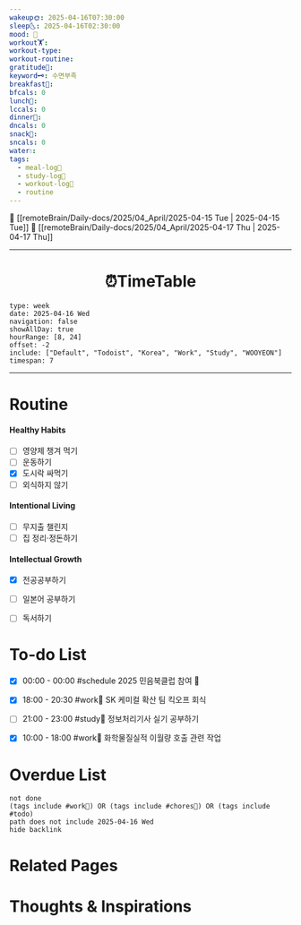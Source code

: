 ```yaml
---
wakeup🌞: 2025-04-16T07:30:00
sleep🌜: 2025-04-16T02:30:00
mood: 🤮
workout🏋️: 
workout-type: 
workout-routine: 
gratitude🙏: 
keyword🗝️: 수면부족
breakfast🍳: 
bfcals: 0
lunch🍚: 
lccals: 0
dinner🥗: 
dncals: 0
snack🍬: 
sncals: 0
water💧: 
tags:
  - meal-log📝
  - study-log📓
  - workout-log💪
  - routine
---
```


🔺 [[remoteBrain/Daily-docs/2025/04_April/2025-04-15 Tue | 2025-04-15 Tue]]
🔻 [[remoteBrain/Daily-docs/2025/04_April/2025-04-17 Thu | 2025-04-17 Thu]]
___
<h1> <center>⏰TimeTable </center> </h1>

```gEvent
type: week
date: 2025-04-16 Wed
navigation: false
showAllDay: true
hourRange: [8, 24]
offset: -2
include: ["Default", "Todoist", "Korea", "Work", "Study", "WOOYEON"]
timespan: 7
```

--- 


# Routine 

####  Healthy Habits
- [ ] 영양제 챙겨 먹기
- [ ] 운동하기
- [x] 도시락 싸먹기
- [ ] 외식하지 않기 

####  Intentional Living 
- [ ] 무지출 챌린지 
- [ ] 집 정리·정돈하기

#### Intellectual Growth
- [x] 전공공부하기
- [ ] 일본어 공부하기
- [ ] 독서하기



# To-do List

- [x] 00:00 - 00:00 #schedule 2025 민음북클럽 참여 📖
- [x] 18:00 - 20:30 #work💼  SK 케미컬 확산 팀 킥오프 회식
- [ ] 21:00 - 23:00 #study📓 정보처리기사 실기 공부하기
- [x] 10:00 - 18:00 #work💼 화학물질실적 이월량 호출 관련 작업


# Overdue List
```tasks
not done
(tags include #work💼) OR (tags include #chores🧺) OR (tags include #todo)
path does not include 2025-04-16 Wed
hide backlink
```

# Related Pages



# Thoughts & Inspirations

